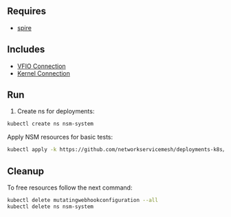 ## Requires

- [spire](../spire)

## Includes

- [VFIO Connection](../use-cases/Vfio2Noop)
- [Kernel Connection](../use-cases/SriovKernel2Noop)

## Run

1. Create ns for deployments:
```bash
kubectl create ns nsm-system
```

Apply NSM resources for basic tests:
```bash
kubectl apply -k https://github.com/networkservicemesh/deployments-k8s/examples/sriov?ref=763c667eeac02957b36ee2d03e8e437e8d51b7cd
```

## Cleanup

To free resources follow the next command:
```bash
kubectl delete mutatingwebhookconfiguration --all
kubectl delete ns nsm-system
```